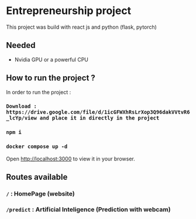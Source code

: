 # Entrepreneurship project

This project was build with react js and python (flask, pytorch)

## Needed
- Nvidia GPU or a powerful CPU

## How to run the project ?
In order to run the project :
### `Download : https://drive.google.com/file/d/1icGFWXhRsLrXop3Q96dakVVtvR6_lcYp/view and place it in directly in the project`
### `npm i`
### `docker compose up -d`

Open [http://localhost:3000](http://localhost:3000) to view it in your browser.

## Routes available
### `/` : HomePage (website)
### `/predict` : Artificial Inteligence (Prediction with webcam)
